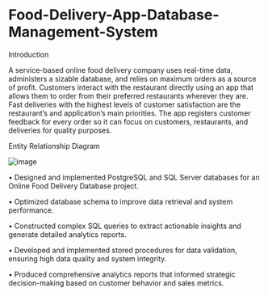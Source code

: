 # Food-Delivery-App-Database-Management-System
Introduction

A service-based online food delivery company uses real-time data, administers a sizable database, and relies on maximum orders as a source of profit. 
Customers interact with the restaurant directly using an app that allows them to order from their preferred restaurants wherever they are.
Fast deliveries with the highest levels of customer satisfaction are the restaurant’s and application’s main priorities. 
The app registers customer feedback for every order so it can focus on customers, restaurants, and deliveries for quality purposes.

Entity Relationship Diagram

![image](https://github.com/user-attachments/assets/484111d9-f78c-4b48-959c-e9994360e966)

• Designed and implemented PostgreSQL and SQL Server databases for an Online Food Delivery Database project.

• Optimized database schema to improve data retrieval and system performance.

• Constructed complex SQL queries to extract actionable insights and generate detailed analytics reports.

• Developed and implemented stored procedures for data validation, ensuring high data quality and system integrity.

• Produced comprehensive analytics reports that informed strategic decision-making based on customer behavior and sales metrics.
